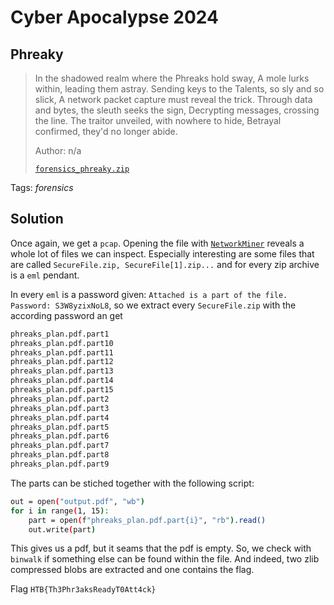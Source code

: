 # Cyber Apocalypse 2024

## Phreaky

> In the shadowed realm where the Phreaks hold sway,
> A mole lurks within, leading them astray.
> Sending keys to the Talents, so sly and so slick,
> A network packet capture must reveal the trick.
> Through data and bytes, the sleuth seeks the sign,
> Decrypting messages, crossing the line.
> The traitor unveiled, with nowhere to hide,
> Betrayal confirmed, they'd no longer abide.
> 
> Author: n/a
> 
> [`forensics_phreaky.zip`](forensics_phreaky.zip)

Tags: _forensics_

## Solution
Once again, we get a `pcap`. Opening the file with [`NetworkMiner`](https://www.netresec.com/?page=NetworkMiner) reveals a whole lot of files we can inspect. Especially interesting are some files that are called `SecureFile.zip, SecureFile[1].zip...` and for every zip archive is a `eml` pendant. 

In every `eml` is a password given: `Attached is a part of the file. Password: S3W8yzixNoL8`, so we extract every `SecureFile.zip` with the according password an get 

```bash
phreaks_plan.pdf.part1
phreaks_plan.pdf.part10
phreaks_plan.pdf.part11
phreaks_plan.pdf.part12
phreaks_plan.pdf.part13
phreaks_plan.pdf.part14
phreaks_plan.pdf.part15
phreaks_plan.pdf.part2
phreaks_plan.pdf.part3
phreaks_plan.pdf.part4
phreaks_plan.pdf.part5
phreaks_plan.pdf.part6
phreaks_plan.pdf.part7
phreaks_plan.pdf.part8
phreaks_plan.pdf.part9
```

The parts can be stiched together with the following script:

```bash
out = open("output.pdf", "wb")
for i in range(1, 15):
    part = open(f"phreaks_plan.pdf.part{i}", "rb").read()
    out.write(part)
```

This gives us a pdf, but it seams that the pdf is empty. So, we check with `binwalk` if something else can be found within the file. And indeed, two zlib compressed blobs are extracted and one contains the flag.

Flag `HTB{Th3Phr3aksReadyT0Att4ck}`